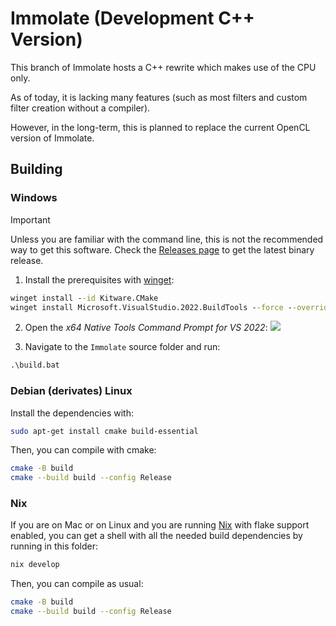 # Immolate (Development C++ Version)

This branch of Immolate hosts a C++ rewrite which makes use of the CPU only.

As of today, it is lacking many features (such as most filters and custom filter creation without a compiler).

However, in the long-term, this is planned to replace the current OpenCL version of Immolate.

## Building

### Windows

> [!IMPORTANT]
> Unless you are familiar with the command line, this is not the recommended way to get this software. Check the [Releases page](https://github.com/MathIsFun0/Immolate/releases) to get the latest binary release.

1. Install the prerequisites with [winget](https://winget.run):
```bat
winget install --id Kitware.CMake
winget install Microsoft.VisualStudio.2022.BuildTools --force --override "--wait --passive --add Microsoft.VisualStudio.Workload.VCTools --add Microsoft.VisualStudio.Component.VC.Tools.x86.x64 --add Microsoft.VisualStudio.Component.Windows11SDK.22000"
```
2. Open the _x64 Native Tools Command Prompt for VS 2022_:
![](https://i.sstatic.net/6lSCI.png)

3. Navigate to the `Immolate` source folder and run:
```bat
.\build.bat
```

### Debian (derivates) Linux
Install the dependencies with:
```bash
sudo apt-get install cmake build-essential
```
Then, you can compile with cmake:
```bash
cmake -B build
cmake --build build --config Release
```

### Nix
If you are on Mac or on Linux and you are running [Nix](https://nixos.org/) with flake support enabled, you can get a shell with all the needed build dependencies by running in this folder:
```bash
nix develop
```

Then, you can compile as usual:
```bash
cmake -B build
cmake --build build --config Release
```

